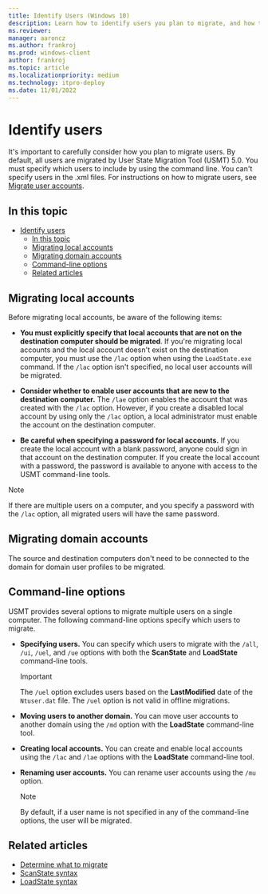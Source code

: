 ```yaml
---
title: Identify Users (Windows 10)
description: Learn how to identify users you plan to migrate, and how to migrate local accounts and domain accounts.
ms.reviewer: 
manager: aaroncz
ms.author: frankroj
ms.prod: windows-client
author: frankroj
ms.topic: article
ms.localizationpriority: medium
ms.technology: itpro-deploy
ms.date: 11/01/2022
---
```


# Identify users

It's important to carefully consider how you plan to migrate users. By default, all users are migrated by User State Migration Tool (USMT) 5.0. You must specify which users to include by using the command line. You can't specify users in the .xml files. For instructions on how to migrate users, see [Migrate user accounts](usmt-migrate-user-accounts.md).

## In this topic

- [Identify users](#identify-users)
  - [In this topic](#in-this-topic)
  - [Migrating local accounts](#migrating-local-accounts)
  - [Migrating domain accounts](#migrating-domain-accounts)
  - [Command-line options](#command-line-options)
  - [Related articles](#related-articles)

## Migrating local accounts

Before migrating local accounts, be aware of the following items:

- **You must explicitly specify that local accounts that are not on the destination computer should be migrated**. If you're migrating local accounts and the local account doesn't exist on the destination computer, you must use the `/lac` option when using the `LoadState.exe` command. If the `/lac` option isn't specified, no local user accounts will be migrated.

- **Consider whether to enable user accounts that are new to the destination computer.** The `/lae` option enables the account that was created with the `/lac` option. However, if you create a disabled local account by using only the `/lac` option, a local administrator must enable the account on the destination computer.

- **Be careful when specifying a password for local accounts.** If you create the local account with a blank password, anyone could sign in that account on the destination computer. If you create the local account with a password, the password is available to anyone with access to the USMT command-line tools.

> [!NOTE]
> If there are multiple users on a computer, and you specify a password with the `/lac` option, all migrated users will have the same password.

## Migrating domain accounts

The source and destination computers don't need to be connected to the domain for domain user profiles to be migrated.

## Command-line options

USMT provides several options to migrate multiple users on a single computer. The following command-line options specify which users to migrate.

- **Specifying users.** You can specify which users to migrate with the `/all`, `/ui`, `/uel`, and `/ue` options with both the  **ScanState** and **LoadState** command-line tools.

  > [!IMPORTANT]
  > The `/uel` option excludes users based on the **LastModified** date of the `Ntuser.dat` file. The `/uel` option is not valid in offline migrations.

- **Moving users to another domain.** You can move user accounts to another domain using the `/md` option with the **LoadState** command-line tool.

- **Creating local accounts.** You can create and enable local accounts using the `/lac` and `/lae` options with the **LoadState** command-line tool.

- **Renaming user accounts.** You can rename user accounts using the `/mu` option.

  > [!NOTE]
  >By default, if a user name is not specified in any of the command-line options, the user will be migrated.

## Related articles

- [Determine what to migrate](usmt-determine-what-to-migrate.md)
- [ScanState syntax](usmt-scanstate-syntax.md)
- [LoadState syntax](usmt-loadstate-syntax.md)
